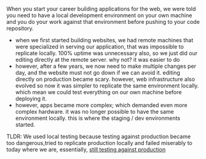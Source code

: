 When you start your career building applications for the web, we were told you need to have a local development environment on your own machine and you do your work against that environment before pushing to your code repository.

- when we first started building websites, we had remote machines that were specialized in serving our application, that was impossible to replicate locally. 100% uptime was unnecessary also, so we just did our editing directly at the remote server. why not? it was easier to do
- however, after a few years, we now need to make multiple changes per day, and the website must not go down if we can avoid it. editing directly on production became scary. however, web infrastructure also evolved so now it was simpler to replicate the same environment locally. which mean we could test everything on our own machine before deploying it.
- however, apps became more complex; which demanded even more complex hardware. it was no longer possible to have the same environment locally. this is where the staging / dev environments started.

TLDR: We used local testing because testing against production became too dangerous,tried to replicate production locally and failed miserably to today where we are, essentially, [still testing against production](https://www.honeycomb.io/blog/yes-i-test-in-production-and-so-do-you/)
